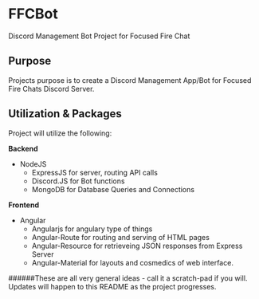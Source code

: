 FFCBot
======
Discord Management Bot Project for Focused Fire Chat

Purpose
-------
Projects purpose is to create a Discord Management App/Bot for Focused Fire Chats Discord Server.

Utilization & Packages
----------------------
Project will utilize the following:

**Backend**
- NodeJS 
    - ExpressJS for server, routing API calls
    - Discord.JS for Bot functions
    - MongoDB for Database Queries and Connections

**Frontend**
- Angular
    - Angularjs for angulary type of things
    - Angular-Route for routing and serving of HTML pages
    - Angular-Resource for retrieveing JSON responses from Express Server
    - Angular-Material for layouts and cosmedics of web interface. 

######These are all very general ideas - call it a scratch-pad if you will. Updates will happen to this README as the project progresses.